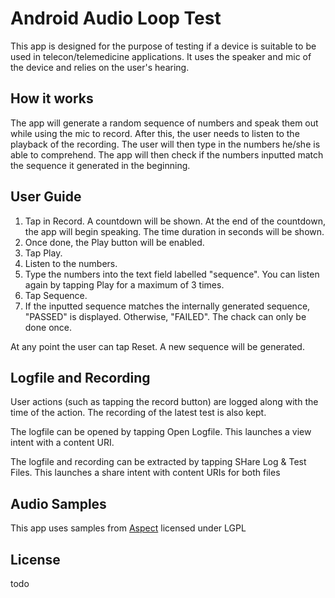 # Android Audio Loop Test
This app is designed for the purpose of testing if a device is suitable to be used in telecon/telemedicine applications.
It uses the speaker and mic of the device and relies on the user's hearing.

## How it works
The app will generate a random sequence of numbers and speak them out while using the mic to record. 
After this, the user needs to listen to the playback of the recording. 
The user will then type in the numbers he/she is able to comprehend. 
The app will then check if the numbers inputted match the sequence it generated in the beginning.

## User Guide
1. Tap in Record. A countdown will be shown. At the end of the countdown, the app will begin speaking. The time duration in seconds will be shown.
2. Once done, the Play button will be enabled.
3. Tap Play.
4. Listen to the numbers.
5. Type the numbers into the text field labelled "sequence". You can listen again by tapping Play for a maximum of 3 times.
6. Tap Sequence.
7. If the inputted sequence matches the internally generated sequence, "PASSED" is displayed. Otherwise, "FAILED". The chack can only be done once.

At any point the user can tap Reset. A new sequence will be generated.

## Logfile and Recording
User actions (such as tapping the record button) are logged along with the time of the action.
The recording of the latest test is also kept.

The logfile can be opened by tapping Open Logfile. This launches a view intent with a content URI.

The logfile and recording can be extracted by tapping SHare Log & Test Files. This launches a share intent with content URIs for both files

## Audio Samples
This app uses samples from [Aspect](https://evolution.voxeo.com/library/audio/prompts/) licensed under LGPL

## License
todo